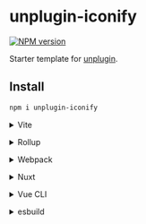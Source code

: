 # unplugin-iconify

[![NPM version](https://img.shields.io/npm/v/unplugin-iconify?color=a1b858&label=)](https://www.npmjs.com/package/unplugin-iconify)

Starter template for [unplugin](https://github.com/unjs/unplugin).

## Install

```bash
npm i unplugin-iconify
```

<details>
<summary>Vite</summary><br>

```ts
// vite.config.ts
import starter from 'unplugin-iconify/vite'

export default defineConfig({
  plugins: [
    starter({
      /* options */
    }),
  ],
})
```

Example: [`playground/`](./playground/)

<br></details>

<details>
<summary>Rollup</summary><br>

```ts
// rollup.config.js
import starter from 'unplugin-iconify/rollup'

export default {
  plugins: [
    starter({
      /* options */
    }),
  ],
}
```

<br></details>

<details>
<summary>Webpack</summary><br>

```ts
// webpack.config.js
module.exports = {
  /* ... */
  plugins: [
    require('unplugin-iconify/webpack')({
      /* options */
    }),
  ],
}
```

<br></details>

<details>
<summary>Nuxt</summary><br>

```ts
// nuxt.config.js
export default defineNuxtConfig({
  modules: [
    [
      'unplugin-iconify/nuxt',
      {
        /* options */
      },
    ],
  ],
})
```

> This module works for both Nuxt 2 and [Nuxt Vite](https://github.com/nuxt/vite)

<br></details>

<details>
<summary>Vue CLI</summary><br>

```ts
// vue.config.js
module.exports = {
  configureWebpack: {
    plugins: [
      require('unplugin-iconify/webpack')({
        /* options */
      }),
    ],
  },
}
```

<br></details>

<details>
<summary>esbuild</summary><br>

```ts
// esbuild.config.js
import { build } from 'esbuild'
import starter from 'unplugin-iconify/esbuild'

build({
  plugins: [starter()],
})
```

<br></details>
